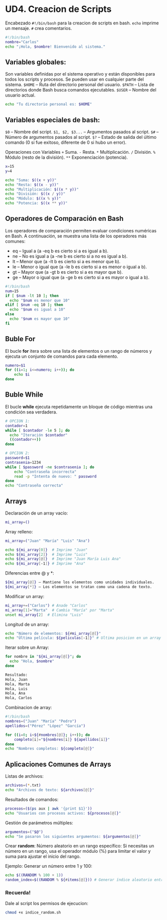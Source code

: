 # UD4. Creacion de Scripts

Encabezado `#!/bin/bash` para la creacion de scripts en bash.
`echo` imprime un mensaje.
`#` crea comentarios.

```bash
#!/bin/bash
nombre="Carlos"
echo "¡Hola, $nombre! Bienvenido al sistema."
``` 

## Variables globales:
Son variables definidas por el sistema operativo y están disponibles para todos los scripts y procesos. Se pueden usar en cualquier parte del sistema.
`$HOME` – Ruta del directorio personal del usuario.
`$PATH` – Lista de directorios donde Bash busca comandos ejecutables.
`$USER` – Nombre del usuario actual.

```bash
echo "Tu directorio personal es: $HOME"
```

## Variables especiales de bash:
`$0` – Nombre del script.
`$1, $2, $3...` – Argumentos pasados al script.
`$#` – Número de argumentos pasados al script.
`$?` – Estado de salida del último comando (0 si fue exitoso, diferente de 0 si hubo un error).

Operaciones con Variables
`+`  Suma.
`-` Resta.
`*` Multiplicación.
`/` División.
`%` Módulo (resto de la división).
`**` Exponenciación (potencia).

```bash
x=15
y=4

echo "Suma: $((x + y))"
echo "Resta: $((x - y))"
echo "Multiplicación: $((x * y))"
echo "División: $((x / y))"
echo "Módulo: $((x % y))"
echo "Potencia: $((x ** y))"
```

## Operadores de Comparación en Bash
Los operadores de comparación permiten evaluar condiciones numéricas en Bash. A continuación, se muestra una lista de los operadores más comunes:

- eq – Igual a (a -eq b es cierto si a es igual a b).
- ne – No es igual a (a -ne b es cierto si a no es igual a b).
- lt – Menor que (a -lt b es cierto si a es menor que b).
- le – Menor o igual que (a -le b es cierto si a es menor o igual a b).
- gt – Mayor que (a -gt b es cierto si a es mayor que b).
- ge – Mayor o igual que (a -ge b es cierto si a es mayor o igual a b).

```bash
#!/bin/bash
num=15
if [ $num -lt 10 ]; then
  echo "$num es menor que 10"
elif [ $num -eq 10 ]; then
  echo "$num es igual a 10"
else
  echo "$num es mayor que 10"
fi
```

## Buble For
El bucle **for** itera sobre una lista de elementos o un rango de números y ejecuta un conjunto de comandos para cada elemento.
```bash
numero=$1
for ((i=1; i<=numero; i++)); do
    echo $i
done
```

## Buble While
El bucle **while** ejecuta repetidamente un bloque de código mientras una condición sea verdadera.
```bash
# OPCION 1:
contador=1
while [ $contador -le 5 ]; do
  echo "Iteración $contador"
  ((contador++))
done

# OPCION 2:
password=$1
contrasenia=1234
while [ $password -ne $contrasenia ]; do
    echo "Contraseña incorrecta"
    read -p "Intenta de nuevo: " password
done
echo "Contraseña correcta"
```

## Arrays
Declaración de un array vacío:
```bash
mi_array=()
```
Array relleno:
```bash
mi_array=("Juan" "María" "Luis" "Ana")

echo ${mi_array[0]}  # Imprime "Juan"
echo ${mi_array[2]}  # Imprime "Luis"
echo ${mi_array[@]}  # Imprime "Juan María Luis Ana"
echo ${mi_array[-1]} # Imprime "Ana"
```
Diferencias entre @ y *:
```bash
${mi_array[@]} – Mantiene los elementos como unidades individuales.
${mi_array[*]} – Los elementos se tratan como una cadena de texto.
```
Modificar un array:
```bash
mi_array+=("Carlos") # Anade "Carlos"
mi_array[1]="Marta"  # Cambia "María" por "Marta"
unset mi_array[2]  # Elimina "Luis"
```
Longitud de un array:
```bash
echo "Número de elementos: ${#mi_array[@]}"
echo "Última película: ${peliculas[-1]}" # Ultima posicion en un array
```
Iterar sobre un Array:
```bash
for nombre in "${mi_array[@]}"; do
  echo "Hola, $nombre"
done

Resultado:
Hola, Juan
Hola, Marta
Hola, Luis
Hola, Ana
Hola, Carlos
```
Combinacion de array:
```bash
#!/bin/bash
nombres=("Juan" "María" "Pedro")
apellidos=("Pérez" "López" "García")

for ((i=0; i<${#nombres[@]}; i++)); do
    completo[i]="${nombres[i]} ${apellidos[i]}"
done
echo "Nombres completos: ${completo[@]}"
```

## Aplicaciones Comunes de Arrays
Listas de archivos:
```bash
archivos=(*.txt)
echo "Archivos de texto: ${archivos[@]}"
```
Resultados de comandos:
```bash
procesos=($(ps aux | awk '{print $1}'))
echo "Usuarios con procesos activos: ${procesos[@]}"
```
Gestión de parámetros múltiples:
```bash
argumentos=("$@")
echo "Se pasaron los siguientes argumentos: ${argumentos[@]}"
```

Crear **random**:
Número aleatorio en un rango específico: Si necesitas un número en un rango, usa el operador módulo (%) para limitar el valor y suma para ajustar el inicio del rango.

Ejemplo: Generar un número entre 1 y 100:
```bash
echo $((RANDOM % 100 + 1))
random_index=$((RANDOM % ${#items[@]})) # Generar índice aleatorio entre 0 y la longitud de la lista - 1
```

### Recuerda!
Dale al script los permisos de ejecucion:
```bash
chmod +x indice_random.sh
```